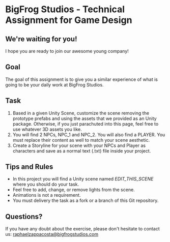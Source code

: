 # BigFrog Studios - Technical Assignment for Game Design

## We're waiting for you!
I hope you are ready to join our awesome young company!

## Goal
The goal of this assignment is to give you a similar experience of what is going to be your daily work at BigFrog Studios.

## Task
1. Based in a given Unity Scene, customize the scene removing the prototype prefabs and using the assets that we provided as an Unity package. Otherwise, if you just parachuted into this page, feel free to use whatever 3D assets you like.
2. You will find 2 NPCs, NPC_1 and NPC_2. You will also find a PLAYER. You must replace their content as well to match your scene aesthetic.
3. Create a Storyline for your scene with your NPCs and Player as characters and save as a normal text (.txt) file inside your project.

## Tips and Rules
- In this project you will find a Unity scene named *EDIT_THIS_SCENE* where you should do your task.
- Feel free to add, change, or remove lights from the scene.
- Animations is not a requirement.
- You must delivery the task as a fork or a branch of this Git repository.

## Questions?
If you have any doubt about the exercise, please don't hesitate to contact us: raphaelzappacosta@bigfrogstudios.com
